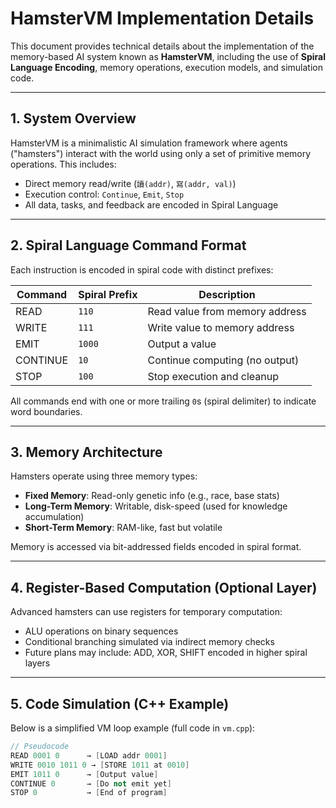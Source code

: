 # HamsterVM Implementation Details

This document provides technical details about the implementation of the memory-based AI system known as **HamsterVM**, including the use of **Spiral Language Encoding**, memory operations, execution models, and simulation code.

---

## 1. System Overview

HamsterVM is a minimalistic AI simulation framework where agents ("hamsters") interact with the world using only a set of primitive memory operations. This includes:

- Direct memory read/write (`讀(addr)`, `寫(addr, val)`)
- Execution control: `Continue`, `Emit`, `Stop`
- All data, tasks, and feedback are encoded in Spiral Language

---

## 2. Spiral Language Command Format

Each instruction is encoded in spiral code with distinct prefixes:

| Command   | Spiral Prefix | Description                     |
|-----------|----------------|---------------------------------|
| READ      | `110`          | Read value from memory address  |
| WRITE     | `111`          | Write value to memory address   |
| EMIT      | `1000`         | Output a value                  |
| CONTINUE  | `10`           | Continue computing (no output)  |
| STOP      | `100`          | Stop execution and cleanup      |

All commands end with one or more trailing `0`s (spiral delimiter) to indicate word boundaries.

---

## 3. Memory Architecture

Hamsters operate using three memory types:

- **Fixed Memory**: Read-only genetic info (e.g., race, base stats)
- **Long-Term Memory**: Writable, disk-speed (used for knowledge accumulation)
- **Short-Term Memory**: RAM-like, fast but volatile

Memory is accessed via bit-addressed fields encoded in spiral format.

---

## 4. Register-Based Computation (Optional Layer)

Advanced hamsters can use registers for temporary computation:

- ALU operations on binary sequences
- Conditional branching simulated via indirect memory checks
- Future plans may include: ADD, XOR, SHIFT encoded in higher spiral layers

---

## 5. Code Simulation (C++ Example)

Below is a simplified VM loop example (full code in `vm.cpp`):

```cpp
// Pseudocode
READ 0001 0      → [LOAD addr 0001]
WRITE 0010 1011 0 → [STORE 1011 at 0010]
EMIT 1011 0      → [Output value]
CONTINUE 0       → [Do not emit yet]
STOP 0           → [End of program]
